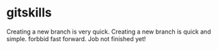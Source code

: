 # gitskills
Creating a new branch is very quick.
Creating a new branch is quick and simple.
forbbid fast forward.
Job not finished yet!

